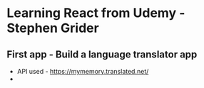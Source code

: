 # Learning React from Udemy - Stephen Grider

## First app - Build a language translator app

- API used - <https://mymemory.translated.net/>
-

